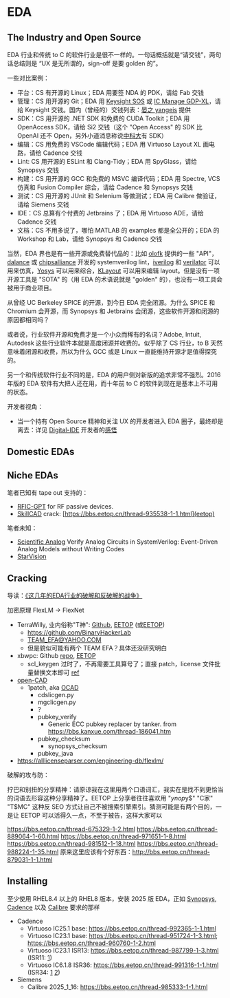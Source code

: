 # EDA

## The Industry and Open Source

EDA 行业和传统 to C 的软件行业是很不一样的。一句话概括就是“请交钱”，两句话总结则是 “UX 是无所谓的，sign-off 是要 golden 的”。

一些对比案例：

- 平台：CS 有开源的 Linux；EDA 用要签 NDA 的 PDK，请给 Fab 交钱
- 管理：CS 用开源的 Git；EDA 用 [Keysight SOS](https://www.keysight.com/us/en/products/software/pathwave-design-software/design-data-and-ip-management/design-data-management-sos.html) 或 [IC Manage GDP-XL](https://www.icmanage.com/design-ip-management-gdp-xl/)，请给 Keysight 交钱。国内（曾经的）交钱列表：[晏之 yangeis](http://www.yangeis.com.cn/news/38.html) 提供
- SDK：CS 用开源的 .NET SDK 和免费的 CUDA Toolkit；EDA 用 OpenAccess SDK，请给 Si2 交钱（这个 "Open Access" 的 SDK 比 OpenAI 还不 Open，另外小道消息称说[中科大](https://bbs.eetop.cn/thread-962015-1-1.html)有 SDK）
- 编辑：CS 用免费的 VSCode 编辑代码；EDA 用 Virtuoso Layout XL 画电路，请给 Cadence 交钱
- Lint: CS 用开源的 ESLint 和 Clang-Tidy；EDA 用 SpyGlass，请给 Synopsys 交钱
- 构建：CS 用开源的 GCC 和免费的 MSVC 编译代码；EDA 用 Spectre, VCS 仿真和 Fusion Compiler 综合，请给 Cadence 和 Synopsys 交钱
- 测试：CS 用开源的 JUnit 和 Selenium 等做测试；EDA 用 Calibre 做验证，请给 Siemens 交钱
- IDE：CS 总算有个付费的 Jetbrains 了；EDA 用 Virtuoso ADE，请给 Cadence 交钱 
- 文档：CS 不用多说了，哪怕 MATLAB 的 examples 都是全公开的；EDA 的 Workshop 和 Lab，请给 Synopsys 和 Cadence 交钱


当然，EDA 界也是有一些开源或免费替代品的：比如 [olofk](https://github.com/olofk/edalize) 提供的一些 "API"，[dalance](https://github.com/dalance) 或 [chipsalliance](https://github.com/chipsalliance) 开发的 systemverilog lint，[iverilog](https://github.com/steveicarus/iverilog) 和 [verilator](https://github.com/verilator/verilator) 可以用来仿真，[Yosys](https://github.com/YosysHQ/yosys) 可以用来综合，[KLayout](https://www.klayout.de/) 可以用来编辑 layout。但是没有一项开源工具是 "SOTA" 的（用 EDA 的术语说就是 "golden" 的），也没有一项工具会被用于商业项目。

从曾经 UC Berkeley SPICE 的开源，到今日 EDA 完全闭源。为什么 SPICE 和 Chromium 会开源，而 Synopsys 和 Jetbrains 会闭源，这些软件开源和闭源的原因都相同吗？

或者说，行业软件开源和免费才是一个小众而稀有的名词？Adobe, Intuit, Autodesk 这些行业软件本就是高度闭源并收费的。似乎除了 CS 行业，to B 天然意味着闭源和收费，所以为什么 GCC 或是 Linux 一直能维持开源才是值得探究的。

另一个和传统软件行业不同的是，EDA 的用户侧对新版的追求非常不强烈。2016 年版的 EDA 软件有大把人还在用，而十年前 to C 的软件到现在是基本上不可用的状态。

开发者视角：

- 当一个持有 Open Source 精神和关注 UX 的开发者进入 EDA 圈子，最终却是离去：详见 [Digital-IDE](https://github.com/Digital-EDA/Digital-IDE) 开发者的[感悟](https://www.zhihu.com/question/1890410020828575085/answer/1917651711587230283)

## Domestic EDAs



## Niche EDAs

笔者已知有 tape out 支持的：

- [RFIC-GPT](https://zhuanlan.zhihu.com/p/719728477) for RF passive devices.
- [SkillCAD](https://skillcad.com) crack: [https://bbs.eetop.cn/thread-935538-1-1.html](eetop)

笔者未知：

- [Scientific Analog](https://www.scianalog.com/) Verify Analog Circuits in SystemVerilog: Event-Driven Analog Models without Writing Codes
- [StarVision](https://www.concept.de/StarVision.html)

## Cracking

导读：[《这几年的EDA行业的破解和反破解的战争》](https://bbs.eetop.cn/thread-675771-1-115.html)

加密原理 FlexLM → FlexNet


- TerraWilly, 业内俗称"T神": [Github](https://github.com/TerraWilly), [EETOP](https://blog.eetop.cn/space-uid-1764513.html) (或[EETOP](https://blog.eetop.cn/willyterra))
  - https://github.com/BinaryHackerLab
  - TEAM_EFA@YAHOO.COM
  - 但是貌似可能有两个 TEAM EFA？具体还没研究明白
- xbwpc: Github [repo](https://github.com/xbwpc/EDA_FeatureColle), [EETOP](https://blog.eetop.cn/856100)
  - scl_keygen 过时了，不再需要工具算号了；直接 patch，license 文件批量替换文本即可 [ref](https://bbs.eetop.cn/forum.php?mod=redirect&goto=findpost&ptid=983358&pid=11397884)
- [open-CAD](https://bbs.eetop.cn/thread-863823-1-1.html)
  - 1patch, aka [OCAD](https://bbs.eetop.cn/thread-863823-1-1.html)
    - cdslicgen.py
    - mgclicgen.py
    - ? 
    - pubkey_verify
      - Generic ECC pubkey replacer by tanker. from https://bbs.kanxue.com/thread-186041.htm
    - pubkey_checksum
      - synopsys_checksum
    - pubkey_java
- https://alllicenseparser.com/engineering-db/flexlm/

破解的攻与防：

拧巴和别扭的分享精神：请原谅我在这里用两个口语词汇，我实在是找不到更恰当的词语去形容这种分享精神了。EETOP 上分享者往往喜欢用 "$ynop$y$" "C家" "T$MC" 这种反 SEO 方式让自己不被搜索引擎索引。猜测可能是有两个目的，一是让 EETOP 可以活得久一点，不至于被告，这样大家可以


https://bbs.eetop.cn/thread-675329-1-2.html
https://bbs.eetop.cn/thread-889064-1-60.html
https://bbs.eetop.cn/thread-971651-1-8.html
https://bbs.eetop.cn/thread-981512-1-18.html
https://bbs.eetop.cn/thread-988224-1-35.html
原来这里应该有个好东西：http://bbs.eetop.cn/thread-879031-1-1.html

## Installing

至少使用 RHEL8.4 以上的 RHEL8 版本，安装 2025 版 EDA，正如 [Synopsys](https://www.synopsys.com/support/licensing-installation-computeplatforms/compute-platforms/compute-platforms-roadmap.html), [Cadence](https://www.cadence.com/en_US/home/support/computing-platform-support/support-road-map-2023x-2026x.html) 以及 [Calibre](https://calibre.mentorcloudservices.com/docs/Calibre_OS_Roadmap.htm) 要求的那样


- Cadence
  - Virtuoso IC25.1 base: https://bbs.eetop.cn/thread-992365-1-1.html
  - Virtuoso IC23.1 base: https://bbs.eetop.cn/thread-951724-1-3.html; https://bbs.eetop.cn/thread-960760-1-2.html
  - Virtuoso IC23.1 ISR13: https://bbs.eetop.cn/thread-987799-1-3.html (ISR11: [1](https://bbs.eetop.cn/thread-985337-1-13.html))
  - Virtuoso IC6.1.8 ISR36: https://bbs.eetop.cn/thread-991316-1-1.html (ISR34: [1](https://bbs.eetop.cn/thread-986436-1-27.html) [2](https://bbs.eetop.cn/thread-981601-1-21.html))
- Siemens
  - Calibre 2025_1_16: https://bbs.eetop.cn/thread-985333-1-1.html
